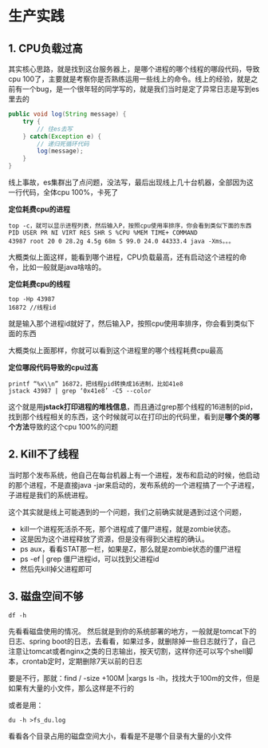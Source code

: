# 生产实践



## 1. CPU负载过高

其实核心思路，就是找到这台服务器上，是哪个进程的哪个线程的哪段代码，导致cpu 100了，主要就是考察你是否熟练运用一些线上的命令。线上的经验，就是之前有一个bug，是一个很年轻的同学写的，就是我们当时是定了异常日志是写到es里去的

```java
public void log(String message) {
	try {
		// 往es去写
	} catch(Exception e) {
		// 递归死循环代码
		log(message);
	}
}
```

线上事故，es集群出了点问题，没法写，最后出现线上几十台机器，全部因为这一行代码，全体cpu 100%，卡死了

**定位耗费cpu的进程**

```shell
top -c，就可以显示进程列表，然后输入P，按照cpu使用率排序，你会看到类似下面的东西
PID USER PR NI VIRT RES SHR S %CPU %MEM TIME+ COMMAND
43987 root 20 0 28.2g 4.5g 68m S 99.0 24.0 44333.4 java -Xms。。。
```

大概类似上面这样，能看到哪个进程，CPU负载最高，还有启动这个进程的命令，比如一般就是java啥啥的。

**定位耗费cpu的线程**

```shell
top -Hp 43987
16872 //线程id
```

就是输入那个进程id就好了，然后输入P，按照cpu使用率排序，你会看到类似下面的东西

大概类似上面那样，你就可以看到这个进程里的哪个线程耗费cpu最高

**定位哪段代码导致的cpu过高**

```shell
printf “%x\\n” 16872，把线程pid转换成16进制，比如41e8
jstack 43987 | grep ‘0x41e8’ -C5 --color
```

这个就是用**jstack打印进程的堆栈信息**，而且通过grep那个线程的16进制的pid，找到那个线程相关的东西，这个时候就可以在打印出的代码里，看到是**哪个类的哪个方法**导致的这个cpu 100%的问题



## 2. Kill不了线程

当时那个发布系统，他自己在每台机器上有一个进程，发布和启动的时候，他启动的那个进程，不是直接java -jar来启动的，发布系统的一个进程搞了一个子进程，子进程是我们的系统进程。

这个其实就是线上可能遇到的一个问题，我们之前确实就是遇到过这个问题，

- kill一个进程死活杀不死，那个进程成了僵尸进程，就是zombie状态。
- 这是因为这个进程释放了资源，但是没有得到父进程的确认。
- ps aux，看看STAT那一栏，如果是Z，那么就是zombie状态的僵尸进程
- ps -ef | grep 僵尸进程id，可以找到父进程id
- 然后先kill掉父进程即可



## 3. 磁盘空间不够

```shell
df -h
```

先看看磁盘使用的情况。 然后就是到你的系统部署的地方，一般就是tomcat下的日志、spring boot的日志，去看看，如果过多，就删除掉一些日志就行了，自己注意让tomcat或者nginx之类的日志输出，按天切割，这样你还可以写个shell脚本，crontab定时，定期删除7天以前的日志

要是不行，那就：find / -size +100M |xargs ls -lh，找找大于100m的文件，但是如果有大量的小文件，那么这样是不行的

或者是用：

```shell
du -h >fs_du.log
```

看看各个目录占用的磁盘空间大小，看看是不是哪个目录有大量的小文件

